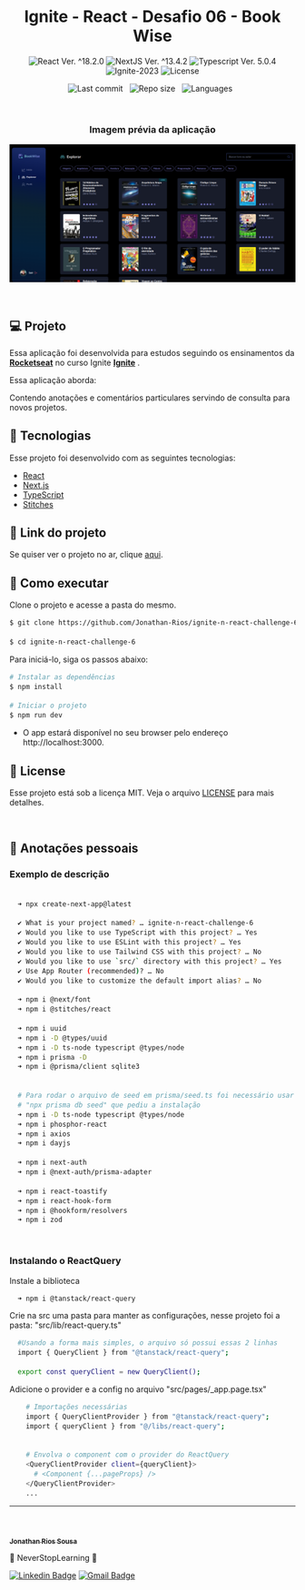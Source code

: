 <h1 align="center">Ignite - React - Desafio 06 - Book Wise</h1>

<p align="center">
  <img 
    src="https://img.shields.io/badge/React-%5E18.2.6-blue" 
    alt="React Ver. ^18.2.0"
  />
   <img 
    src="https://img.shields.io/badge/NextJS-%5E13.4.2-black" 
    alt="NextJS Ver. ^13.4.2"
  />
  <img 
    src="https://img.shields.io/badge/Typescript-%5E5.0.4-blue"
    alt="Typescript Ver. 5.0.4" 
  />
  <img
    src="https://img.shields.io/badge/Ignite-2023-green" 
    alt="Ignite-2023"
  />
  <img 
    alt="License"
    src="https://img.shields.io/static/v1?label=license&message=MIT&color=E51C44&labelColor=0A1033"
  />
</p>

<div align="center">

  ![Last commit](https://img.shields.io/github/last-commit/Jonathan-Rios/ignite-n-react-challenge-6?color=4DA1CD 'Last commit') &nbsp;
  ![Repo size](https://img.shields.io/github/repo-size/Jonathan-Rios/ignite-n-react-challenge-6?color=4DA1CD 'Repo size') &nbsp;
  ![Languages](https://img.shields.io/github/languages/count/Jonathan-Rios/ignite-n-react-challenge-6?color=4DA1CD 'Languages') &nbsp;

</div>

<br>

<h3 align="center">Imagem prévia da aplicação</h3>

![cover](.github/project-preview.png?style=flat)

<br>

## 💻 Projeto
Essa aplicação foi desenvolvida para estudos seguindo os ensinamentos da **[Rocketseat](https://www.rocketseat.com.br/)** no curso Ignite **[Ignite](https://www.rocketseat.com.br/ignite)** .

Essa aplicação aborda:  

Contendo anotações e comentários particulares servindo de consulta para novos projetos.

## 🧪 Tecnologias

Esse projeto foi desenvolvido com as seguintes tecnologias:

- [React](https://reactjs.org)
- [Next.js](https://nextjs.org/)
- [TypeScript](https://www.typescriptlang.org/)
- [Stitches](https://stitches.dev/)


## 🔗 Link do projeto
Se quiser ver o projeto no ar, clique [aqui](https://coffe-delivery-jrs.vercel.app).

## 🚀 Como executar

Clone o projeto e acesse a pasta do mesmo.

```bash
$ git clone https://github.com/Jonathan-Rios/ignite-n-react-challenge-6.git

$ cd ignite-n-react-challenge-6
```

Para iniciá-lo, siga os passos abaixo:
```bash
# Instalar as dependências
$ npm install

# Iniciar o projeto
$ npm run dev
```
- O app estará disponível no seu browser pelo endereço http://localhost:3000.
 

## 📝 License

Esse projeto está sob a licença MIT. Veja o arquivo [LICENSE](./LICENSE.md) para mais detalhes.

<br />




## 📓 Anotações pessoais

<h3>Exemplo de descrição </h3>

```bash
 
  ➜ npx create-next-app@latest       

  ✔ What is your project named? … ignite-n-react-challenge-6
  ✔ Would you like to use TypeScript with this project? … Yes
  ✔ Would you like to use ESLint with this project? … Yes
  ✔ Would you like to use Tailwind CSS with this project? … No
  ✔ Would you like to use `src/` directory with this project? … Yes
  ✔ Use App Router (recommended)? … No
  ✔ Would you like to customize the default import alias? … No

  ➜ npm i @next/font 
  ➜ npm i @stitches/react

  ➜ npm i uuid
  ➜ npm i -D @types/uuid
  ➜ npm i -D ts-node typescript @types/node
  ➜ npm i prisma -D
  ➜ npm i @prisma/client sqlite3


  # Para rodar o arquivo de seed em prisma/seed.ts foi necessário usar o comando 
  # "npx prisma db seed" que pediu a instalação
  ➜ npm i -D ts-node typescript @types/node
  ➜ npm i phosphor-react
  ➜ npm i axios
  ➜ npm i dayjs
  
  ➜ npm i next-auth
  ➜ npm i @next-auth/prisma-adapter

  ➜ npm i react-toastify
  ➜ npm i react-hook-form 
  ➜ npm i @hookform/resolvers 
  ➜ npm i zod
```


<br />

<h3>Instalando o ReactQuery </h3>

Instale a biblioteca

```bash
  ➜ npm i @tanstack/react-query
```

Crie na src uma pasta para manter as configurações, nesse projeto foi a pasta: "src/lib/react-query.ts"

```bash
  #Usando a forma mais simples, o arquivo só possui essas 2 linhas
  import { QueryClient } from "@tanstack/react-query";

  export const queryClient = new QueryClient();
```

Adicione o provider e a config no arquivo "src/pages/_app.page.tsx"

```bash
    # Importações necessárias
    import { QueryClientProvider } from "@tanstack/react-query";
    import { queryClient } from "@/libs/react-query";


    # Envolva o component com o provider do ReactQuery
    <QueryClientProvider client={queryClient}>
      # <Component {...pageProps} />
    </QueryClientProvider>
    ...
```

---
<br />

<a href="https://github.com/Jonathan-Rios">
 <img src="https://github.com/Jonathan-Rios.png" width="100px;" alt="" style="border-radius:50%" />
 <br />
 <sub><b>Jonathan Rios Sousa</b></sub></a>

💠 NeverStopLearning 💠
 

[![Linkedin Badge](https://img.shields.io/badge/-Jonathan-blue?style=flat-square&logo=Linkedin&logoColor=white&link=https://www.linkedin.com/in/jonathan-rios-sousa-19b3431b6/)](https://www.linkedin.com/in/jonathan-rios-sousa-19b3431b6/) 
[![Gmail Badge](https://img.shields.io/badge/-jonathan.riosousa@gmail.com-c14438?style=flat-square&logo=Gmail&logoColor=white&link=mailto:jonathan.riosousa@gmail.com)](mailto:jonathan.riosousa@gmail.com)